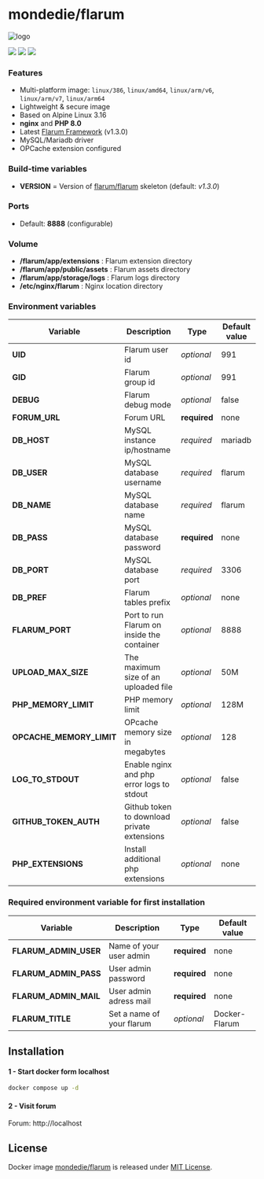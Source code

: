# mondedie/flarum

![logo](https://i.imgur.com/Bjrtbsc.png)

[![](https://github.com/mondediefr/docker-flarum/workflows/build/badge.svg)](https://github.com/mondediefr/docker-flarum/actions)
[![](https://img.shields.io/docker/pulls/mondedie/flarum)](https://hub.docker.com/r/mondedie/flarum)
[![](https://img.shields.io/docker/stars/mondedie/flarum)](https://hub.docker.com/r/mondedie/flarum)

### Features

- Multi-platform image: `linux/386`, `linux/amd64`, `linux/arm/v6`, `linux/arm/v7`, `linux/arm64`
- Lightweight & secure image
- Based on Alpine Linux 3.16
- **nginx** and **PHP 8.0**
- Latest [Flarum Framework](https://github.com/flarum/framework) (v1.3.0)
- MySQL/Mariadb driver
- OPCache extension configured

### Build-time variables

- **VERSION** = Version of [flarum/flarum](https://github.com/flarum/flarum) skeleton (default: *v1.3.0*)

### Ports

- Default: **8888** (configurable)

### Volume

- **/flarum/app/extensions** : Flarum extension directory
- **/flarum/app/public/assets** : Flarum assets directory
- **/flarum/app/storage/logs** : Flarum logs directory
- **/etc/nginx/flarum** : Nginx location directory

### Environment variables

| Variable | Description                                 | Type | Default value |
| -------- |---------------------------------------------| ---- | ------------- |
| **UID** | Flarum user id                              | *optional* | 991
| **GID** | Flarum group id                             | *optional* | 991
| **DEBUG** | Flarum debug mode                           | *optional* | false
| **FORUM_URL** | Forum URL                                   | **required** | none
| **DB_HOST** | MySQL instance ip/hostname                  | *required* | mariadb
| **DB_USER** | MySQL database username                   | *required* | flarum
| **DB_NAME** | MySQL database name                       | *required* | flarum
| **DB_PASS** | MySQL database password                   | **required** | none
| **DB_PORT** | MySQL database port                       | *required* | 3306
| **DB_PREF** | Flarum tables prefix                        | *optional* | none
| **FLARUM_PORT** | Port to run Flarum on inside the container  | *optional* | 8888
| **UPLOAD_MAX_SIZE** | The maximum size of an uploaded file        | *optional* | 50M
| **PHP_MEMORY_LIMIT** | PHP memory limit                            | *optional* | 128M |
| **OPCACHE_MEMORY_LIMIT** | OPcache memory size in megabytes            | *optional* | 128
| **LOG_TO_STDOUT** | Enable nginx and php error logs to stdout   | *optional* | false
| **GITHUB_TOKEN_AUTH** | Github token to download private extensions | *optional* | false
| **PHP_EXTENSIONS** | Install additional php extensions           | *optional* | none

### Required environment variable for first installation

| Variable | Description | Type | Default value |
| -------- | ----------- | ---- | ------------- |
| **FLARUM_ADMIN_USER** | Name of your user admin | **required** | none
| **FLARUM_ADMIN_PASS** | User admin password | **required** | none
| **FLARUM_ADMIN_MAIL** | User admin adress mail | **required** | none
| **FLARUM_TITLE** | Set a name of your flarum | *optional* | Docker-Flarum

## Installation

#### 1 - Start docker form localhost

```bash
docker compose up -d
```

#### 2 - Visit forum
Forum: http://localhost

## License

Docker image [mondedie/flarum](https://hub.docker.com/r/mondedie/flarum) is released under [MIT License](https://github.com/mondediefr/docker-flarum/blob/master/LICENSE).
